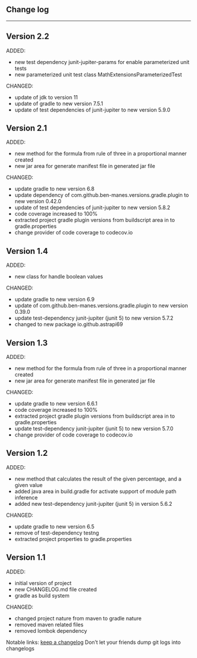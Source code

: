 ## Change log
----------------------

Version 2.2
-------------

ADDED:

- new test dependency junit-jupiter-params for enable parameterized unit tests
- new parameterized unit test class MathExtensionsParameterizedTest

CHANGED:

- update of jdk to version 11
- update of gradle to new version 7.5.1
- update of test dependencies of junit-jupiter to new version 5.9.0

Version 2.1
-------------

ADDED:

- new method for the formula from rule of three in a proportional manner created
- new jar area for generate manifest file in generated jar file

CHANGED:

- update gradle to new version 6.8
- update dependency of com.github.ben-manes.versions.gradle.plugin to new version 0.42.0
- update of test dependencies of junit-jupiter to new version 5.8.2
- code coverage increased to 100%
- extracted project gradle plugin versions from buildscript area in to gradle.properties
- change provider of code coverage to codecov.io

Version 1.4
-------------

ADDED:

- new class for handle boolean values

CHANGED:

- update gradle to new version 6.9
- update of com.github.ben-manes.versions.gradle.plugin to new version 0.39.0
- update test-dependency junit-jupiter (junit 5) to new version 5.7.2
- changed to new package io.github.astrapi69

Version 1.3
-------------

ADDED:

- new method for the formula from rule of three in a proportional manner created
- new jar area for generate manifest file in generated jar file

CHANGED:

- update gradle to new version 6.6.1
- code coverage increased to 100%
- extracted project gradle plugin versions from buildscript area in to gradle.properties
- update test-dependency junit-jupiter (junit 5) to new version 5.7.0
- change provider of code coverage to codecov.io

Version 1.2
-------------

ADDED:

- new method that calculates the result of the given percentage, and a given value
- added java area in build.gradle for activate support of module path inference
- added new test-dependency junit-jupiter (junit 5) in version 5.6.2

CHANGED:

- update gradle to new version 6.5
- remove of test-dependency testng
- extracted project properties to gradle.properties

Version 1.1
-------------

ADDED:

- initial version of project
- new CHANGELOG.md file created
- gradle as build system

CHANGED:

- changed project nature from maven to gradle nature
- removed maven related files
- removed lombok dependency

Notable links:
[keep a changelog](http://keepachangelog.com/en/1.0.0/) Don’t let your friends dump git logs into
changelogs
